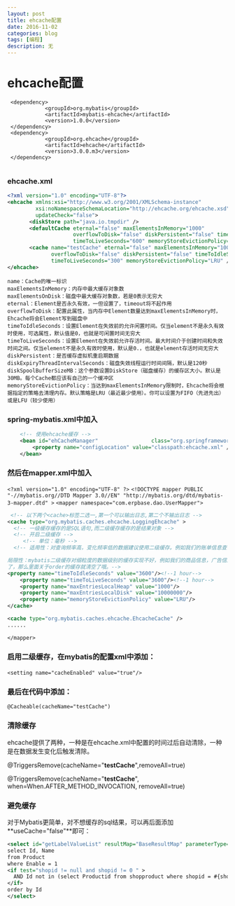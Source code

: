 ```yaml
---
layout: post
title: ehcache配置
date: 2016-11-02
categories: blog
tags: [编程]
description: 无
---
```


# ehcache配置

```
 <dependency>
            <groupId>org.mybatis</groupId>
            <artifactId>mybatis-ehcache</artifactId>
            <version>1.0.0</version>
 </dependency>
 <dependency>
            <groupId>org.ehcache</groupId>
            <artifactId>ehcache</artifactId>
            <version>3.0.0.m3</version>
 </dependency>
 
```

### ehcache.xml

```xml
<?xml version="1.0" encoding="UTF-8"?>
<ehcache xmlns:xsi="http://www.w3.org/2001/XMLSchema-instance"
         xsi:noNamespaceSchemaLocation="http://ehcache.org/ehcache.xsd"
         updateCheck="false">
       <diskStore path="java.io.tmpdir" />
       <defaultCache eternal="false" maxElementsInMemory="1000"
                     overflowToDisk="false" diskPersistent="false" timeToIdleSeconds="0"
                     timeToLiveSeconds="600" memoryStoreEvictionPolicy="LRU" />
       <cache name="testCache" eternal="false" maxElementsInMemory="100"
              overflowToDisk="false" diskPersistent="false" timeToIdleSeconds="0"
              timeToLiveSeconds="300" memoryStoreEvictionPolicy="LRU" />
</ehcache>
```

```
name：Cache的唯一标识  
maxElementsInMemory：内存中最大缓存对象数  
maxElementsOnDisk：磁盘中最大缓存对象数，若是0表示无穷大  
eternal：Element是否永久有效，一但设置了，timeout将不起作用  
overflowToDisk：配置此属性，当内存中Element数量达到maxElementsInMemory时，Ehcache将会Element写到磁盘中  
timeToIdleSeconds：设置Element在失效前的允许闲置时间。仅当element不是永久有效时使用，可选属性，默认值是0，也就是可闲置时间无穷大  
timeToLiveSeconds：设置Element在失效前允许存活时间。最大时间介于创建时间和失效时间之间。仅当element不是永久有效时使用，默认是0.，也就是element存活时间无穷大   
diskPersistent：是否缓存虚拟机重启期数据  
diskExpiryThreadIntervalSeconds：磁盘失效线程运行时间间隔，默认是120秒  
diskSpoolBufferSizeMB：这个参数设置DiskStore（磁盘缓存）的缓存区大小。默认是30MB。每个Cache都应该有自己的一个缓冲区  
memoryStoreEvictionPolicy：当达到maxElementsInMemory限制时，Ehcache将会根据指定的策略去清理内存。默认策略是LRU（最近最少使用）。你可以设置为FIFO（先进先出）或是LFU（较少使用）   
```

### spring-mybatis.xml中加入

```xml
    <!-- 使用ehcache缓存 -->
    <bean id="ehCacheManager" 		          class="org.springframework.cache.ehcache.EhCacheManagerFactoryBean">
        <property name="configLocation" value="classpath:ehcache.xml" />
    </bean>
```

### 然后在mapper.xml中加入

`<?xml version="1.0" encoding="UTF-8" ?>`
`<!DOCTYPE mapper PUBLIC "-//mybatis.org//DTD Mapper 3.0//EN" "http://mybatis.org/dtd/mybatis-3-mapper.dtd" >`
`<mapper namespace="com.erpbase.dao.UserMapper">`
             

```xml
 <!-- 以下两个<cache>标签二选一,第一个可以输出日志,第二个不输出日志 -->
<cache type="org.mybatis.caches.ehcache.LoggingEhcache" >
  <!-- 一级缓存缓存的是SQL语句,而二级缓存缓存的是结果对象 -->
  <!-- 开启二级缓存 -->
     <!-- 单位：毫秒 -->
  <!-- 适用性：对查询频率高，变化频率低的数据建议使用二级缓存。例如我们的账单信息查询

局限性：mybatis二级缓存对细粒度的数据级别的缓存实现不好，例如我们的商品信息，广告信息，实时在更新。而二级缓存是针对mapper的，如果order里面更新 
了，那么里面关于order的缓存就清空了哦。-->
<property name="timeToIdleSeconds" value="3600"/><!--1 hour-->  
    <property name="timeToLiveSeconds" value="3600"/><!--1 hour-->  
    <property name="maxEntriesLocalHeap" value="1000"/>  
    <property name="maxEntriesLocalDisk" value="10000000"/>  
    <property name="memoryStoreEvictionPolicy" value="LRU"/>  
</cache>

<cache type="org.mybatis.caches.ehcache.EhcacheCache" />
......
```

`</mapper>`



### 启用二级缓存，在mybatis的配置xml中添加：

`<setting name="cacheEnabled" value="true"/>`  

### 最后在代码中添加：

`@Cacheable(cacheName="testCache")`

### 清除缓存

ehcache提供了两种，一种是在ehcache.xml中配置的时间过后自动清除，一种是在数据发生变化后触发清除。

@TriggersRemove(cacheName="**testCache**",removeAll=true)

@TriggersRemove(cacheName="**testCache**", when=When.AFTER_METHOD_INVOCATION, removeAll=true) 

### 避免缓存

对于Mybatis更简单，对不想缓存的sql结果，可以再后面添加**useCache="false"**即可：

```xml
<select id="getLabelValueList" resultMap="BaseResultMap" parameterType="com.Product" useCache="false">  
select Id, Name  
from Product  
where Enable = 1  
<if test="shopid != null and shopid != 0 " >  
  AND Id not in (select Productid from shopproduct where shopid = #{shopid})   
</if>  
order by Id  
</select>  
```

###  

